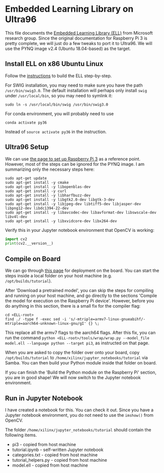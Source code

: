 # Embedded Learning Library on Ultra96

This file documents the 
[Embedded Learning Library (ELL)](https://microsoft.github.io/ELL/) from 
Microsoft research group. Since the original documentation for Raspberry Pi 3
is pretty complete, we will just do a few tweaks to port it to Ultra96.
We will use the PYNQ image v2.4 (Ubuntu 18.04-based) as the target.

## Install ELL on x86 Ubuntu Linux

Follow the [instructions](https://github.com/Microsoft/ELL/blob/master/INSTALL-Ubuntu.md)
to build the ELL step-by-step.

For SWIG installation, you may need to make sure
you have the path `/usr/bin/swig3.0`. The default installation will perhaps
only install `swig` under `/usr/local/bin`, so you may need to symlink it:

```
sudo ln -s /usr/local/bin/swig /usr/bin/swig3.0
```

For conda environment, you will probably need to use

```
conda activate py36
```

Instead of `source activate py36` in the instruction.

## Ultra96 Setup

We can use [the page to set up Raspberry Pi 3](https://microsoft.github.io/ELL/tutorials/Raspberry-Pi-setup/)
as a reference point. However, most of the steps can be ignored for
the PYNQ image. I am summarizing only the necessary steps here:

```
sudo apt-get update
sudo apt-get install -y cmake
sudo apt-get install -y libopenblas-dev
sudo apt-get install -y curl
sudo apt-get install -y libharfbuzz-dev 
sudo apt-get install -y libgtk2.0-dev libgtk-3-dev
sudo apt-get install -y libjpeg-dev libtiff5-dev libjasper-dev libpng12-dev libdc1394-22-dev
sudo apt-get install -y libavcodec-dev libavformat-dev libswscale-dev libv4l-dev
sudo apt-get install -y libxvidcore-dev libx264-dev
```

Verify this in your Jupyter notebook environment that OpenCV is working:


```python
import cv2
print(cv2.__version__)
```

## Compile on Board

We can go through [this page](https://microsoft.github.io/ELL/tutorials/Getting-started-with-image-classification-on-the-Raspberry-Pi/)
for deployment on the board. You can start the steps inside a local folder on 
your host machine (e.g. `/opt/builds/tutorial`).

After 'Download a pretrained model', you can skip 
the steps for compiling and running on your host machine, and go directly to 
the sections 'Compile the model for execution on the Raspberry Pi device'. 
However, before you do anything in this section,
there is a small fix for the compiler flag:

```
cd <ELL-root>
find ./ -type f -exec sed -i 's/-mtriple=armv7-linux-gnueabihf/-mtriple=aarch64-unknown-linux-gnu/gI' {} \;
```

This replace all the armv7 flags to the aarch64 flags. After this fix,
you can run the command `python <ELL-root>/tools/wrap/wrap.py --model_file model.ell --language python --target pi3`,
as instructed on that page.

When you are asked to copy the folder over onto your board, copy 
`/opt/builds/tutorial` to `/home/xilinx/jupyter_notebooks/tutorial` via Samba.
You can then build your Python module inside that folder on board.

If you can finish the 'Build the Python module on the Raspberry Pi' section,
you are in good shape! We will now switch to the Jupyter notebook
environment.

## Run in Jupyter Notebook

I have created a notebook for this. You can check it out. Since you have a 
Jupyter notebook environment, you do not need to use the `imshow()` from 
OpenCV. 

The folder `/home/xilinx/jupyter_notebooks/tutorial` should contain the 
following items.

* pi3 - copied from host machine
* tutorial.ipynb - self-written Jupyter notebook
* categories.txt - copied from host machine
* tutorial_helpers.py - copied from host machine
* model.ell - copied from host machine
